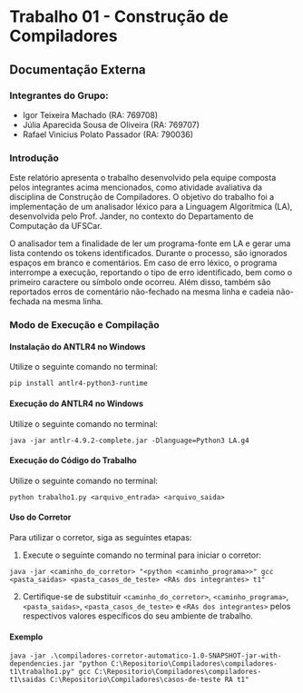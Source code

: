 # Trabalho 01 - Construção de Compiladores

## Documentação Externa

### Integrantes do Grupo:

- Igor Teixeira Machado (RA: 769708)
- Júlia Aparecida Sousa de Oliveira (RA: 769707)
- Rafael Vinicius Polato Passador (RA: 790036)

### Introdução

Este relatório apresenta o trabalho desenvolvido pela equipe composta pelos integrantes acima mencionados, como atividade avaliativa da disciplina de Construção de Compiladores. O objetivo do trabalho foi a implementação de um analisador léxico para a Linguagem Algorítmica (LA), desenvolvida pelo Prof. Jander, no contexto do Departamento de Computação da UFSCar.

O analisador tem a finalidade de ler um programa-fonte em LA e gerar uma lista contendo os tokens identificados. Durante o processo, são ignorados espaços em branco e comentários. Em caso de erro léxico, o programa interrompe a execução, reportando o tipo de erro identificado, bem como o primeiro caractere ou símbolo onde ocorreu. Além disso, também são reportados erros de comentário não-fechado na mesma linha e cadeia não-fechada na mesma linha.

### Modo de Execução e Compilação

#### Instalação do ANTLR4 no Windows
Utilize o seguinte comando no terminal:
```
pip install antlr4-python3-runtime
```
#### Execução do ANTLR4 no Windows
Utilize o seguinte comando no terminal:
```
java -jar antlr-4.9.2-complete.jar -Dlanguage=Python3 LA.g4
```
#### Execução do Código do Trabalho
Utilize o seguinte comando no terminal:
```
python trabalho1.py <arquivo_entrada> <arquivo_saida>
```
#### Uso do Corretor
Para utilizar o corretor, siga as seguintes etapas:
1. Execute o seguinte comando no terminal para iniciar o corretor:
```
java -jar <caminho_do_corretor> "<python <caminho_programa>>" gcc <pasta_saidas> <pasta_casos_de_teste> <RAs dos integrantes> t1"
```
2. Certifique-se de substituir `<caminho_do_corretor>`, `<caminho_programa>`, `<pasta_saidas>`, `<pasta_casos_de_teste>` e `<RAs dos integrantes>` pelos respectivos valores específicos do seu ambiente de trabalho.

#### Exemplo 
```
java -jar .\compiladores-corretor-automatico-1.0-SNAPSHOT-jar-with-dependencies.jar "python C:\Repositorio\Compiladores\compiladores-t1\trabalho1.py" gcc C:\Repositorio\Compiladores\compiladores-t1\saidas C:\Repositorio\Compiladores\casos-de-teste RA t1"
```

